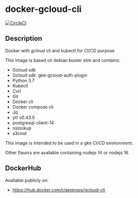 # docker-gcloud-cli

[![CircleCI](https://circleci.com/gh/aegirops/docker-gcloud-cli.svg?style=svg)](https://circleci.com/gh/aegirops/docker-gcloud-cli)

## Description

Docker with gcloud cli and kubectl for CI/CD purpose

This image is based on debian buster slim and contains:

- Gcloud sdk
- Gcloud sdk: gke-gcloud-auth-plugin
- Python 3.7
- Kubectl
- Curl
- Git
- Docker cli
- Docker compose cli
- Jq
- ytt v0.43.0
- postgresql-client-14
- nslookup
- s3cmd

This image is intended to be used in a gke CI/CD environment.

Other flavors are available containing nodejs 14 or nodejs 16.

## DockerHub

Available publicly on:

- https://hub.docker.com/r/aegirops/gcloud-cli
